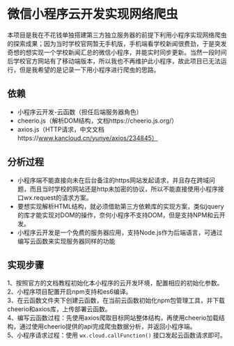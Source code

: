 # 微信小程序云开发实现网络爬虫
本项目是我在不花钱单独搭建第三方独立服务器的前提下利用小程序实现网络爬虫的探索成果；因为当时学校官网暂无手机版，手机端看学校新闻很费劲，于是突发奇想的想实现一个学校新闻汇总的微信小程序，并能实时同步更新。当然一段时间后学校官方网站有了移动端版本，所以我也不再维护此小程序，故此项目已无法运行，但是我希望的是记录一下用小程序进行爬虫的思路。

## 依赖
* 小程序云开发-云函数（担任后端服务器角色）
* cheerio.js（解析DOM结构，文档https://cheerio.js.org/）
* axios.js（HTTP请求，中文文档https://www.kancloud.cn/yunye/axios/234845）

## 分析过程
* 小程序端不能直接向未在后台备注的https网站发起请求，并且存在跨域问题，而且当时学校的网站还是http未加密的协议，所以不能直接使用小程序接口wx.request的请求方案。
* 要想实现解析HTML结构，就必须借助第三方依赖库的实现方案，类似jquery的库才能实现对DOM的操作，奈何小程序不支持DOM，但是支持NPM和云开发。
* 小程序云开发是一个免费的服务器应用，支持Node.js作为后端语言，可通过编写云函数来实现服务器同样的功能
  

## 实现步骤
1、按照官方的文档教程初始化本小程序的云开发环境，配置相应的初始化参数。  
2、小程序项目配置开启npm支持和es6编译。  
3、在云函数文件夹下创建云函数，在当前云函数初始化npm包管理工具，并下载cheerio和axios库，上传部署云函数。  
4、编写云函数过程：先使用axios爬取目标网站整体结构，再使用cheerio加载结构，通过使用cheerio提供的api完成爬虫数据分析，并返回小程序端。  
5、小程序请求过程：使用 `wx.cloud.callFunction()` 接口发起云函数请求即可。
